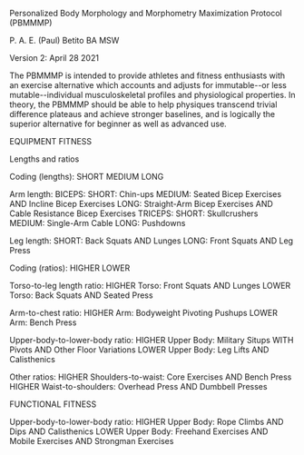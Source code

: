 Personalized Body Morphology and Morphometry Maximization Protocol (PBMMMP)

P. A. E. (Paul) Betito BA MSW

Version 2: April 28 2021 

The PBMMMP is intended to provide athletes and fitness enthusiasts with an exercise alternative which accounts and adjusts for immutable--or less mutable--individual musculoskeletal profiles and physiological properties. In theory, the PBMMMP should be able to help physiques transcend trivial difference plateaus and achieve stronger baselines, and is logically the superior alternative for beginner as well as advanced use.  

EQUIPMENT FITNESS

Lengths and ratios

Coding (lengths):
SHORT
MEDIUM
LONG

Arm length:
	BICEPS:
		SHORT: Chin-ups
		MEDIUM: Seated Bicep Exercises AND Incline Bicep Exercises
		LONG: Straight-Arm Bicep Exercises AND Cable Resistance Bicep Exercises
	TRICEPS:
		SHORT: Skullcrushers
		MEDIUM: Single-Arm Cable
		LONG: Pushdowns

Leg length:
	SHORT: Back Squats AND Lunges
	LONG: Front Squats AND Leg Press

Coding (ratios):
HIGHER
LOWER

Torso-to-leg length ratio:
	HIGHER Torso: Front Squats AND Lunges
	LOWER Torso: Back Squats AND Seated Press

Arm-to-chest ratio:
	HIGHER Arm: Bodyweight Pivoting Pushups
	LOWER Arm: Bench Press

Upper-body-to-lower-body ratio:
	HIGHER Upper Body: Military Situps WITH Pivots AND Other Floor Variations
	LOWER Upper Body: Leg Lifts AND Calisthenics 
	
Other ratios:
	HIGHER Shoulders-to-waist: Core Exercises AND Bench Press
	HIGHER Waist-to-shoulders: Overhead Press AND Dumbbell Presses

FUNCTIONAL FITNESS

Upper-body-to-lower-body ratio:
	HIGHER Upper Body: Rope Climbs AND Dips AND Calisthenics
	LOWER Upper Body: Freehand Exercises AND Mobile Exercises AND Strongman Exercises

